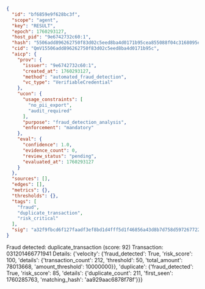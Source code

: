 ```json
{
  "id": "bf6859e9f628bc3f",
  "scope": "agent",
  "key": "RESULT",
  "epoch": 1760293127,
  "host_pid": "9e6742732c60:1",
  "hash": "5506add896262750f83d02c5eed8ba4d0171b95cea855088f04c3168095e3916",
  "cid": "QmV15506add896262750f83d02c5eed8ba4d0171b95c",
  "aicp": {
    "prov": {
      "issuer": "9e6742732c60:1",
      "created_at": 1760293127,
      "method": "automated_fraud_detection",
      "vc_type": "VerifiableCredential"
    },
    "ucon": {
      "usage_constraints": [
        "no_pii_export",
        "audit_required"
      ],
      "purpose": "fraud_detection_analysis",
      "enforcement": "mandatory"
    },
    "eval": {
      "confidence": 1.0,
      "evidence_count": 0,
      "review_status": "pending",
      "evaluated_at": 1760293127
    }
  },
  "sources": [],
  "edges": [],
  "metrics": {},
  "thresholds": {},
  "tags": [
    "fraud",
    "duplicate_transaction",
    "risk_critical"
  ],
  "sig": "a32f9fbcd6f127faadf3ef8bd1d4fff5d1f46856a43d8b7d758d59726772283b"
}
```

Fraud detected: duplicate_transaction (score: 92)
Transaction: 031201466771941
Details: {'velocity': {'fraud_detected': True, 'risk_score': 100, 'details': {'transaction_count': 212, 'threshold': 50, 'total_amount': 78013668, 'amount_threshold': 10000000}}, 'duplicate': {'fraud_detected': True, 'risk_score': 85, 'details': {'duplicate_count': 211, 'first_seen': 1760285763, 'matching_hash': 'aa929aac6878f78f'}}}